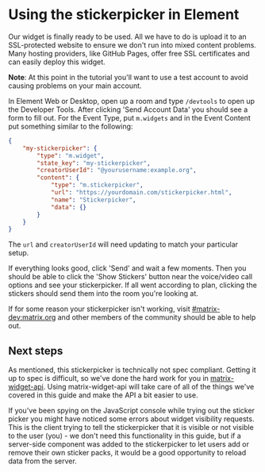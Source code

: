 # Using the stickerpicker in Element

Our widget is finally ready to be used. All we have to do is upload it to an SSL-protected website
to ensure we don't run into mixed content problems. Many hosting providers, like GitHub Pages, offer
free SSL certificates and can easily deploy this widget.

**Note**: At this point in the tutorial you'll want to use a test account to avoid causing problems
on your main account.

In Element Web or Desktop, open up a room and type `/devtools` to open up the Developer Tools. After
clicking 'Send Account Data' you should see a form to fill out. For the Event Type, put `m.widgets`
and in the Event Content put something similar to the following:

```json
{
    "my-stickerpicker": {
        "type": "m.widget",
        "state_key": "my-stickerpicker",
        "creatorUserId": "@yourusername:example.org",
        "content": {
            "type": "m.stickerpicker",
            "url": "https://yourdomain.com/stickerpicker.html",
            "name": "Stickerpicker",
            "data": {}
        }
    }
}

```

The `url` and `creatorUserId` will need updating to match your particular setup.

If everything looks good, click 'Send' and wait a few moments. Then you should be able to click the
'Show Stickers' button near the voice/video call options and see your stickerpicker. If all went
according to plan, clicking the stickers should send them into the room you're looking at.

If for some reason your stickerpicker isn't working, visit
[#matrix-dev:matrix.org](https://matrix.to/#/#matrix-dev:matrix.org) and other members of the
community should be able to help out.

## Next steps

As mentioned, this stickerpicker is technically not spec compliant. Getting it up to spec is
difficult, so we've done the hard work for you in [matrix-widget-api](https://github.com/matrix-org/matrix-widget-api). Using matrix-widget-api will take care of all of the things we've covered in this
guide and make the API a bit easier to use.

If you've been spying on the JavaScript console while trying out the sticker picker you might have
noticed some errors about widget visibility requests. This is the client trying to tell the
stickerpicker that it is visible or not visible to the user (you) - we don't need this functionality
in this guide, but if a server-side component was added to the stickerpicker to let users add or
remove their own sticker packs, it would be a good opportunity to reload data from the server.
